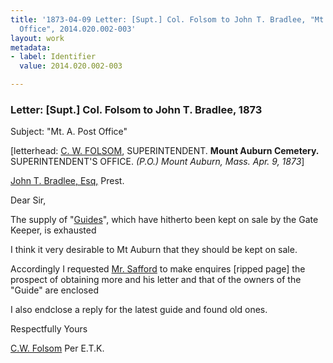 ```yaml
---
title: '1873-04-09 Letter: [Supt.] Col. Folsom to John T. Bradlee, "Mt. Auburn Post
  Office", 2014.020.002-003'
layout: work
metadata:
- label: Identifier
  value: 2014.020.002-003

---
```

<div class="pages">
<div id="page-1350285">
<h3><a name="page-1350285">Letter: [Supt.] Col. Folsom to John T. Bradlee, 1873</a></h3>
<div class="page-content">
<p>Subject: "Mt. A. Post Office"</p>
<p>[letterhead:<span class='line-break'> </span><a href='/pages/subjects/52528' title='Folsom, Charles W.'>C. W. FOLSOM</a>,<span class='line-break'> </span>SUPERINTENDENT.<span class='line-break'> </span><b>Mount Auburn Cemetery.</b><span class='line-break'> </span>SUPERINTENDENT'S OFFICE.<span class='line-break'> </span><i>(P.O.) Mount Auburn, Mass.  <date when='1873-04-09'>Apr. 9, 1873</date></i>]</p>
<p><a href='/pages/subjects/52526' title='Bradlee, John T.'>John T. Bradlee, Esq,</a><span class='line-break'> </span>Prest.</p>
<p>Dear Sir,</p>
<p>The supply of<span class='line-break'> </span>"<u>Guides</u>", which have hitherto been kept<span class='line-break'> </span>on sale by the Gate Keeper, is exhausted</p>
<p>I think it very desirable<span class='line-break'> </span>to Mt Auburn that they should be<span class='line-break'> </span>kept on sale.</p>
<p>Accordingly I requested<span class='line-break'> </span><a href='/pages/subjects/105156' title='Stafford, Mr.'>Mr. Safford</a> to make enquires [ripped page]<span class='line-break'> </span>the prospect of obtaining more and<span class='line-break'> </span>his letter and that of the owners of<span class='line-break'> </span>the "Guide" are enclosed</p>
<p>I also endclose a reply for<span class='line-break'> </span>the latest guide and found old ones.</p>
<p>Respectfully Yours</p>
<p><a href='/pages/subjects/52528' title='Folsom, Charles W.'>C.W. Folsom</a><span class='line-break'> </span>Per E.T.K.</p>
</div>
</div>
<br />
</div>

